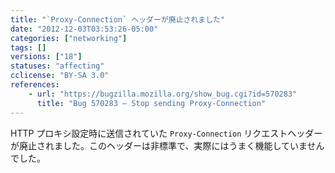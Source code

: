 ```yaml
---
title: "`Proxy-Connection` ヘッダーが廃止されました"
date: "2012-12-03T03:53:26-05:00"
categories: ["networking"]
tags: []
versions: ["18"]
statuses: "affecting"
cclicense: "BY-SA 3.0"
references:
    - url: "https://bugzilla.mozilla.org/show_bug.cgi?id=570283"
      title: "Bug 570283 – Stop sending Proxy-Connection"
---
```

HTTP プロキシ設定時に送信されていた `Proxy-Connection` リクエストヘッダーが廃止されました。このヘッダーは非標準で、実際にはうまく機能していませんでした。
